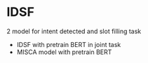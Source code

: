 # IDSF
2 model for intent detected and slot filling task
- IDSF with pretrain BERT in joint task
- MISCA model with pretrain BERT
